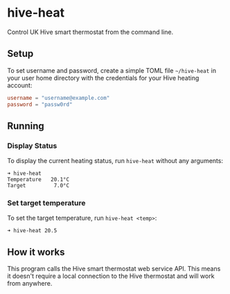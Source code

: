 # hive-heat
Control UK Hive smart thermostat from the command line.

## Setup
To set username and password, create a simple TOML file `~/hive-heat` in your user home directory with the credentials for your Hive heating account:
```toml
username = "username@example.com"
password = "passw0rd"
```
## Running
### Display Status
To display the current heating status, run `hive-heat` without any arguments:
```fish
➜ hive-heat
Temperature   20.1°C
Target         7.0°C
```

### Set target temperature
To set the target temperature, run `hive-heat <temp>`:
```fish
➜ hive-heat 20.5
```

## How it works
This program calls the Hive smart thermostat web service API. This means it doesn't require a local connection to the Hive thermostat and will work from anywhere.
